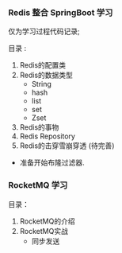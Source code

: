### Redis 整合 SpringBoot 学习
仅为学习过程代码记录;

目录 : 
1. Redis的配置类
2. Redis的数据类型
   * String
   * hash
   * list
   * set
   * Zset
3. Redis的事物 
4. Redis Repository
5. Redis的击穿雪崩穿透 (待完善)

* 准备开始布隆过滤器.


### RocketMQ 学习 
目录： 
1. RocketMQ的介绍
2. RocketMQ实战
   * 同步发送